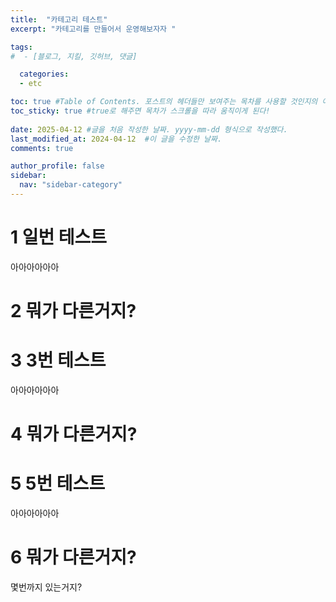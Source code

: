 ```yaml
---
title:  "카테고리 테스트" 
excerpt: "카테고리를 만들어서 운영해보자자 " 

tags:
#  - [블로그, 지킬, 깃허브, 댓글] 

  categories:
  - etc 

toc: true #Table of Contents. 포스트의 헤더들만 보여주는 목차를 사용할 것인지의 여부. ture 로 해주면 포스트의 목차가 보이게 된다.
toc_sticky: true #true로 해주면 목차가 스크롤을 따라 움직이게 된다!
 
date: 2025-04-12 #글을 처음 작성한 날짜. yyyy-mm-dd 형식으로 작성했다.
last_modified_at: 2024-04-12  #이 글을 수정한 날짜.
comments: true

author_profile: false
sidebar:
  nav: "sidebar-category"
---
```


# 1 일번 테스트

아아아아아아

# 2 뭐가 다른거지?


# 3 3번 테스트

아아아아아아

# 4 뭐가 다른거지?

# 5 5번 테스트

아아아아아아

# 6 뭐가 다른거지?

몇번까지 있는거지?